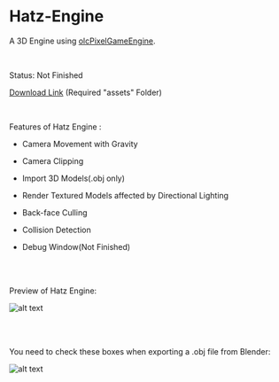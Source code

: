 # Hatz-Engine
A 3D Engine using [olcPixelGameEngine](https://github.com/OneLoneCoder/olcPixelGameEngine).

<br />

Status: Not Finished

[Download Link](https://github.com/blindeyethe/Hatz-Engine/raw/main/Release/3D%20Engine.exe) (Required "assets" Folder)
  
 <br />
 
Features of Hatz Engine :

- Camera Movement with Gravity

- Camera Clipping 

- Import 3D Models(.obj only)

- Render Textured Models affected by Directional Lighting

- Back-face Culling

- Collision Detection

- Debug Window(Not Finished)

<br /><br />

Preview of Hatz Engine:

![alt text](https://i.imgur.com/a9qsuYB.png)

<br /><br />

You need to check these boxes when exporting a .obj file from Blender: 

![alt text](https://i.imgur.com/agKhaWb.png)
